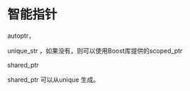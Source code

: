 # 智能指针

autoptr，

unique\_str ，如果没有，则可以使用Boost库提供的scoped_ptr

shared\_ptr

shared_ptr 可以从unique 生成。

